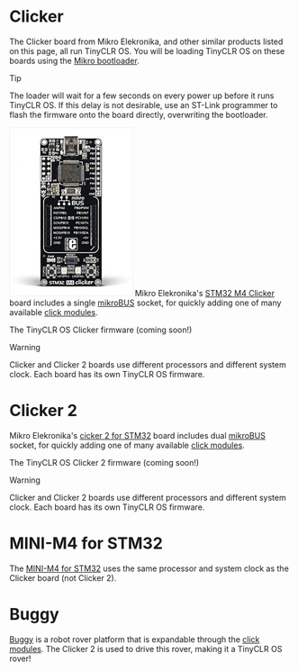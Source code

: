# Clicker
The Clicker board from Mikro Elekronika, and other similar products listed on this page, all run TinyCLR OS. You will be loading TinyCLR OS on these boards using the [Mikro bootloader](../../hardware/loaders/mikro_bootloader.md). 

> [!Tip]
> The loader will wait for a few seconds on every power up before it runs TinyCLR OS. If this delay is not desirable, use an ST-Link programmer to flash the firmware onto the board directly, overwriting the bootloader.

![Clicker](images/clicker.jpg) 
Mikro Elekronika's [STM32 M4 Clicker](https://shop.mikroe.com/clicker-stm32f4) board includes a single [mikroBUS](https://www.mikroe.com/mikrobus/) socket, for quickly adding one of many available [click modules](../accessories/mikroelektronika_click.md).

The TinyCLR OS Clicker firmware
(coming soon!)

> [!Warning]
> Clicker and Clicker 2 boards use different processors and different system clock. Each board has its own TinyCLR OS firmware.

# Clicker 2

Mikro Elekronika's [cicker 2 for STM32](https://shop.mikroe.com/clicker-2-stm32f4) board includes dual [mikroBUS](https://www.mikroe.com/mikrobus/) socket, for quickly adding one of many available [click modules](../accessories/mikroelektronika_click.md).

The TinyCLR OS Clicker 2 firmware
(coming soon!)

> [!Warning]
> Clicker and Clicker 2 boards use different processors and different system clock. Each board has its own TinyCLR OS firmware.

# MINI-M4 for STM32
The [MINI-M4 for STM32](https://shop.mikroe.com/mini-stm32f4) uses the same processor and system clock as the Clicker board (not Clicker 2).

# Buggy
[Buggy](https://shop.mikroe.com/buggy) is a robot rover platform that is expandable through the [click modules](../accessories/mikroelektronika_click.md). The Clicker 2 is used to drive this rover, making it a TinyCLR OS rover!


